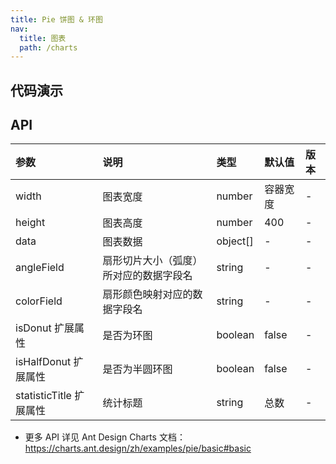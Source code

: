 ```yaml
---
title: Pie 饼图 & 环图
nav:
  title: 图表
  path: /charts
---
```


## 代码演示

<!-- prettier-ignore -->
<code src="./demo/pie.tsx" title="基础饼图"></code>
<code src="./demo/donut.tsx" title="基础环图"></code>
<code src="./demo/donut-floor.tsx" title="环图-浮点数精度" debug></code>
<code src="./demo/half-donut.tsx" title="半圆环图"></code>
<code src="./demo/state-change.tsx" title="useMemo-状态改变" debug></code>

## API

| 参数 | 说明 | 类型 | 默认值 | 版本 |
| :-- | :-- | :-- | :-- | :-- |
| width | 图表宽度 | number | 容器宽度 | - |
| height | 图表高度 | number | 400 | - |
| data | 图表数据 | object[] | - | - |
| angleField | 扇形切片大小（弧度）所对应的数据字段名 | string | - | - |
| colorField | 扇形颜色映射对应的数据字段名 | string | - | - |
| isDonut <Badge>扩展属性</Badge> | 是否为环图 | boolean | false | - |
| isHalfDonut <Badge>扩展属性</Badge> | 是否为半圆环图 | boolean | false | - |
| statisticTitle <Badge>扩展属性</Badge> | 统计标题 | string | 总数 | - |

- 更多 API 详见 Ant Design Charts 文档：https://charts.ant.design/zh/examples/pie/basic#basic
